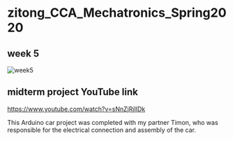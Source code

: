 # zitong_CCA_Mechatronics_Spring2020
## week 5
![week5](https://github.com/zitong113/zitong_CCA_Mechatronics_Spring2020/blob/master/week5.png)


## midterm project YouTube link

https://www.youtube.com/watch?v=sNnZjRjIlDk

This Arduino car project was completed with my partner Timon, who was responsible for the electrical connection and assembly of the car.

